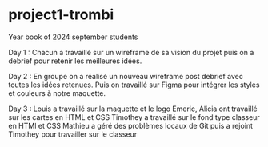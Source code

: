 # project1-trombi

Year book of 2024 september students

Day 1 :
Chacun a travaillé sur un wireframe de sa vision du projet puis on a debrief pour retenir les meilleures idées.

Day 2 :
En groupe on a réalisé un nouveau wireframe post debrief avec toutes les idées retenues.
Puis on travaillé sur Figma pour intégrer les styles et couleurs à notre maquette.

Day 3 :
Louis a travaillé sur la maquette et le logo
Emeric, Alicia ont travaillé sur les cartes en HTML et CSS
Timothey a travaillé sur le fond type classeur en HTMl et CSS
Mathieu a géré des problèmes locaux de Git puis a rejoint Timothey pour travailler sur le classeur
